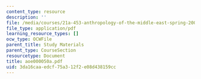 ```yaml
---
content_type: resource
description: ''
file: /media/courses/21a-453-anthropology-of-the-middle-east-spring-2004/3da16caaedcf75a312f2e08d438159cc_aoe000050a.pdf
file_type: application/pdf
learning_resource_types: []
ocw_type: OCWFile
parent_title: Study Materials
parent_type: CourseSection
resourcetype: Document
title: aoe000050a.pdf
uid: 3da16caa-edcf-75a3-12f2-e08d438159cc
---
```

